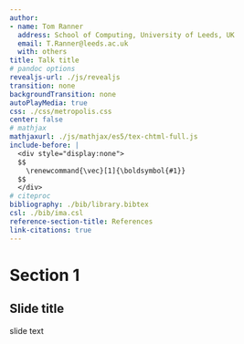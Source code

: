 ```yaml
---
author:
- name: Tom Ranner
  address: School of Computing, University of Leeds, UK
  email: T.Ranner@leeds.ac.uk
  with: others
title: Talk title
# pandoc options
revealjs-url: ./js/revealjs
transition: none
backgroundTransition: none
autoPlayMedia: true
css: ./css/metropolis.css
center: false
# mathjax
mathjaxurl: ./js/mathjax/es5/tex-chtml-full.js
include-before: |
  <div style="display:none">
  $$
    \renewcommand{\vec}[1]{\boldsymbol{#1}}
  $$
  </div>
# citeproc
bibliography: ./bib/library.bibtex
csl: ./bib/ima.csl
reference-section-title: References
link-citations: true
---
```

# Section 1

## Slide title

slide text
# 
